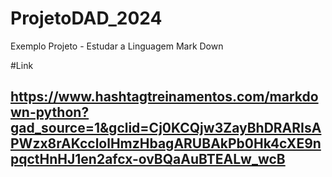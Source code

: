 # ProjetoDAD_2024
Exemplo Projeto - Estudar a Linguagem Mark Down

#Link
## https://www.hashtagtreinamentos.com/markdown-python?gad_source=1&gclid=Cj0KCQjw3ZayBhDRARIsAPWzx8rAKcclolHmzHbagARUBAkPb0Hk4cXE9npqctHnHJ1en2afcx-ovBQaAuBTEALw_wcB
